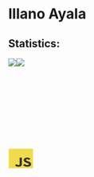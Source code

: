 # Illano Ayala

## Statistics:

<div style="display: flex;" align=center>
  <img height="180em"src="https://github-readme-stats.vercel.app/api?username=IllanoAyala&show_icons=true&theme=transparent">

  <img height="180em" src="https://github-readme-stats.vercel.app/api/top-langs/?username=IllanoAyala&layout=compact&theme=transparent">
</div>
<div style="display: flex;" top=50px>
  <img align="center" alt="Illano-Js" height="40" width="50" src="https://raw.githubusercontent.com/devicons/devicon/master/icons/javascript/javascript-original.svg" title = JavaScript>
</div>

